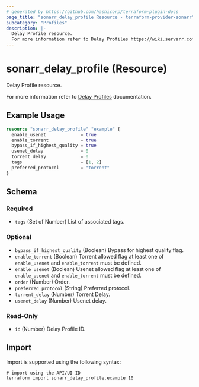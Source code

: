 ```yaml
---
# generated by https://github.com/hashicorp/terraform-plugin-docs
page_title: "sonarr_delay_profile Resource - terraform-provider-sonarr"
subcategory: "Profiles"
description: |-
  Delay Profile resource.
  For more information refer to Delay Profiles https://wiki.servarr.com/sonarr/settings#delay-profiles documentation.
---
```


# sonarr_delay_profile (Resource)

<!-- subcategory:Profiles -->Delay Profile resource.
For more information refer to [Delay Profiles](https://wiki.servarr.com/sonarr/settings#delay-profiles) documentation.

## Example Usage

```terraform
resource "sonarr_delay_profile" "example" {
  enable_usenet             = true
  enable_torrent            = true
  bypass_if_highest_quality = true
  usenet_delay              = 0
  torrent_delay             = 0
  tags                      = [1, 2]
  preferred_protocol        = "torrent"
}
```

<!-- schema generated by tfplugindocs -->
## Schema

### Required

- `tags` (Set of Number) List of associated tags.

### Optional

- `bypass_if_highest_quality` (Boolean) Bypass for highest quality flag.
- `enable_torrent` (Boolean) Torrent allowed flag at least one of `enable_usenet` and `enable_torrent` must be defined.
- `enable_usenet` (Boolean) Usenet allowed flag at least one of `enable_usenet` and `enable_torrent` must be defined.
- `order` (Number) Order.
- `preferred_protocol` (String) Preferred protocol.
- `torrent_delay` (Number) Torrent Delay.
- `usenet_delay` (Number) Usenet delay.

### Read-Only

- `id` (Number) Delay Profile ID.

## Import

Import is supported using the following syntax:

```shell
# import using the API/UI ID
terraform import sonarr_delay_profile.example 10
```
